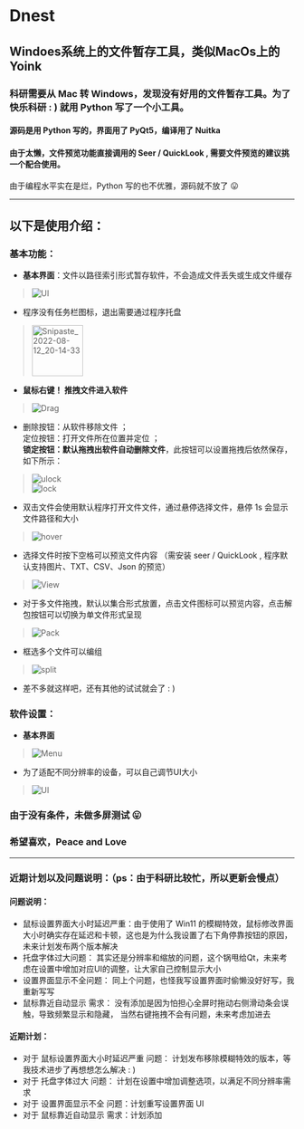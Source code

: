 # Dnest
## Windoes系统上的文件暂存工具，类似MacOs上的Yoink 

### 科研需要从 Mac 转 Windows，发现没有好用的文件暂存工具。为了快乐科研 : ) 就用 Python 写了一个小工具。

#### 源码是用 Python 写的，界面用了 PyQt5，编译用了 Nuitka
#### 由于太懒，文件预览功能直接调用的 Seer / QuickLook , 需要文件预览的建议挑一个配合使用。

 由于编程水平实在是烂，Python 写的也不优雅，源码就不放了 &#x1F61B;
 
 ***
 ## 以下是使用介绍：
 ### 基本功能：
 - **基本界面**：文件以路径索引形式暂存软件，不会造成文件丢失或生成文件缓存
> ![UI](https://user-images.githubusercontent.com/23145087/184356091-e1655629-09a7-454d-b509-911e7a3d494e.png)
 - 程序没有任务栏图标，退出需要通过程序托盘 
> <img width="90" alt="Snipaste_2022-08-12_20-14-33" src="https://user-images.githubusercontent.com/23145087/184351825-4e38f2ed-b2f6-4305-bee6-7af75886e0c0.png">
 - **鼠标右键！ 推拽文件进入软件**
 > ![Drag](https://user-images.githubusercontent.com/23145087/184354127-dd168e58-93a6-437e-ae2b-69d3c291ff8f.gif)
- 删除按钮：从软件移除文件 ；</br> 定位按钮：打开文件所在位置并定位 ；</br> **锁定按钮：默认拖拽出软件自动删除文件**，此按钮可以设置拖拽后依然保存，如下所示： </br>
> ![ulock](https://user-images.githubusercontent.com/23145087/184358514-a0e86636-f990-46bf-a1b4-fbd6b4df51cc.gif) </br> 
> ![lock](https://user-images.githubusercontent.com/23145087/184358563-2c485f14-a580-4b46-9122-67106796bad4.gif) </br> 
- 双击文件会使用默认程序打开文件文件，通过悬停选择文件，悬停 1s 会显示文件路径和大小
> ![hover](https://user-images.githubusercontent.com/23145087/184359519-5c33f25c-1508-4bca-b36d-b2f2422493e2.gif)
- 选择文件时按下空格可以预览文件内容 （需安装 seer / QuickLook , 程序默认支持图片、TXT、CSV、Json 的预览）
> ![View](https://user-images.githubusercontent.com/23145087/184362554-2593b1ab-40f6-42cd-9fd2-51fc0084825c.gif)
- 对于多文件拖拽，默认以集合形式放置，点击文件图标可以预览内容，点击解包按钮可以切换为单文件形式呈现
> ![Pack](https://user-images.githubusercontent.com/23145087/184361818-1f020e51-79c4-42c3-b324-712353f24048.gif)
- 框选多个文件可以编组
> ![split](https://user-images.githubusercontent.com/23145087/184362159-9c6cdeb6-b81b-4056-850e-35866ea55a65.gif)
- 差不多就这样吧，还有其他的试试就会了 : )
 ### 软件设置：
 - **基本界面**
 > ![Menu](https://user-images.githubusercontent.com/23145087/184364371-a576f15e-2bed-4397-b92b-c5cd7923e720.png)
 - 为了适配不同分辨率的设备，可以自己调节UI大小
 > ![UI](https://user-images.githubusercontent.com/23145087/184365544-1ee2db09-152f-4313-a79a-ab3bfc5a0100.gif)
 ### 由于没有条件，未做多屏测试 &#x1F61B;
 ### 希望喜欢，Peace and Love 

 ***
 ### 近期计划以及问题说明：（ps：由于科研比较忙，所以更新会慢点）
 #### 问题说明：
 - 鼠标设置界面大小时延迟严重：由于使用了 Win11 的模糊特效，鼠标修改界面大小时确实存在延迟和卡顿，这也是为什么我设置了右下角停靠按钮的原因，未来计划发布两个版本解决
 - 托盘字体过大问题： 其实还是分辨率和缩放的问题，这个锅甩给Qt，未来考虑在设置中增加对应UI的调整，让大家自己控制显示大小
 - 设置界面显示不全问题： 同上个问题，也怪我写设置界面时偷懒没好好写，我重新写写
 - 鼠标靠近自动显示 需求： 没有添加是因为怕担心全屏时拖动右侧滑动条会误触，导致频繁显示和隐藏， 当然右键拖拽不会有问题，未来考虑加进去
 
 #### 近期计划：
 - 对于 鼠标设置界面大小时延迟严重 问题： 计划发布移除模糊特效的版本，等我技术进步了再想想怎么解决 : )
 - 对于 托盘字体过大 问题： 计划在设置中增加调整选项，以满足不同分辨率需求
 - 对于 设置界面显示不全 问题：计划重写设置界面 UI
 - 对于 鼠标靠近自动显示 需求：计划添加
 
 
